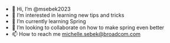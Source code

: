 - 👋 Hi, I’m @msebek2023
- 👀 I’m interested in learning new tips and tricks
- 🌱 I’m currently learning Spring
- 💞️ I’m looking to collaborate on how to make spring even better
- 📫 How to reach me michelle.sebek@broadcom.com
  

<!---
msebek2023/msebek2023 is a ✨ special ✨ repository because its `README.md` (this file) appears on your GitHub profile.
You can click the Preview link to take a look at your changes.
--->

